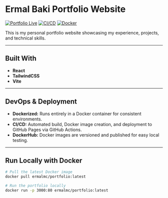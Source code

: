 # Ermal Baki Portfolio Website

[![Portfolio Live](https://img.shields.io/badge/Live-GitHub%20Pages-blue)](https://ErmalMC.github.io/)
[![CI/CD](https://github.com/ErmalMC/ermalmc.github.io/actions/workflows/ci-cd.yml/badge.svg)](https://github.com/ErmalMC/ermalmc.github.io/actions/workflows/ci-cd.yml)
[![Docker](https://img.shields.io/badge/Docker-Ready-blue?logo=docker)](https://hub.docker.com/repository/docker/ermalmc/portfolio)


This is my personal portfolio website showcasing my experience, projects, and technical skills.

---

## Built With
- **React**  
- **TailwindCSS**  
- **Vite** 

---

## DevOps & Deployment
- **Dockerized:** Runs entirely in a Docker container for consistent environments.  
- **CI/CD:** Automated build, Docker image creation, and deployment to GitHub Pages via GitHub Actions.  
- **DockerHub:** Docker images are versioned and published for easy local testing.

---

## Run Locally with Docker

```bash
# Pull the latest Docker image
docker pull ermalmc/portfolio:latest

# Run the portfolio locally
docker run -p 3000:80 ermalmc/portfolio:latest
